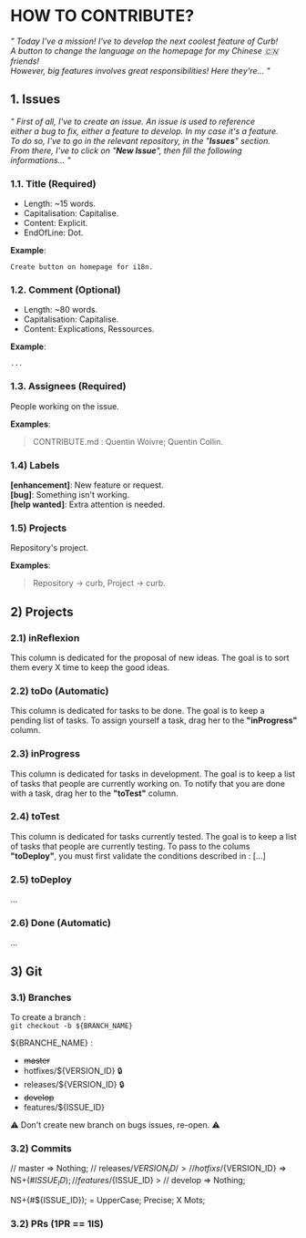 # HOW TO CONTRIBUTE?

*" Today I've a mission! I've to develop the next coolest feature of Curb!  
A button to change the language on the homepage for my Chinese :cn: friends!  
However, big features involves great responsibilities! Here they're... "*  

## 1. Issues

*" First of all, I've to create an issue. An issue is used to reference  
either a bug to fix, either a feature to develop. In my case it's a feature.  
To do so, I've to go in the relevant repository, in the \"**Issues**\" section.  
From there, I've to click on \"**New Issue**\", then fill the following informations... "*

### 1.1. Title (Required)  

* Length: ~15 words.
* Capitalisation: Capitalise.
* Content: Explicit.
* EndOfLine: Dot.

**Example**:  
```
Create button on homepage for i18n.
```

### 1.2. Comment (Optional)

* Length: ~80 words.
* Capitalisation: Capitalise.
* Content: Explications, Ressources.

**Example**:  
```
...
```

### 1.3. Assignees (Required)

People working on the issue.

**Examples**:
> CONTRIBUTE.md : Quentin Woivre; Quentin Collin.  

### 1.4) Labels

**[enhancement]**: New feature or request.   
**[bug]**: Something isn't working.  
**[help wanted]**: Extra attention is needed.  

### 1.5) Projects

Repository's project.  

**Examples**:  
> Repository -> curb, Project -> curb.  

## 2) Projects

### 2.1) inReflexion

This column is dedicated for the proposal of new ideas. 
The goal is to sort them every X time to keep the good ideas.

### 2.2) toDo (Automatic)

This column is dedicated for tasks to be done.
The goal is to keep a pending list of tasks.
To assign yourself a task, drag her to the **"inProgress"** column.

### 2.3) inProgress

This column is dedicated for tasks in development.
The goal is to keep a list of tasks that people are currently working on.
To notify that you are done with a task, drag her to the **"toTest"** column.

### 2.4) toTest

This column is dedicated for tasks currently tested.
The goal is to keep a list of tasks that people are currently testing.
To pass to the colums **"toDeploy"**, you must first validate the conditions described in : [...]

### 2.5) toDeploy

...

### 2.6) Done (Automatic)

...

## 3) Git

### 3.1) Branches

To create a branch :  
``` git checkout -b ${BRANCH_NAME} ```  

${BRANCHE_NAME} :
- ~~master~~
- hotfixes/${VERSION_ID} :lock:
- releases/${VERSION_ID} :lock:
- ~~develop~~
- features/${ISSUE_ID} 

:warning: Don't create new branch on bugs issues, re-open.  :warning: 

### 3.2) Commits

// master => Nothing;
// releases/${VERSION_ID} /> 
// hotfixs/${VERSION_ID} => NS+(#${ISSUE_ID});
// features/${ISSUE_ID}   \> 
// develop => Nothing;

NS+(#${ISSUE_ID}); = UpperCase; Precise; X Mots;

### 3.2) PRs (1PR == 1IS)
